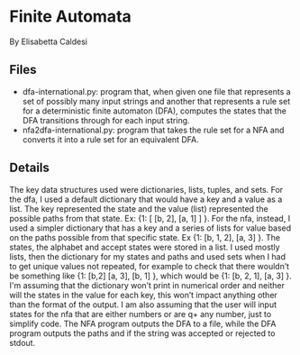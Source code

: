 # Finite Automata
By Elisabetta Caldesi

Files
-------
- dfa-international.py: program that, when given one file that represents a set of possibly many input strings and another that represents a rule set for a deterministic finite automaton (DFA), computes the states that the DFA transitions through for each input string.
- nfa2dfa-international.py: program that takes the rule set for a NFA and converts it into a rule set for an equivalent DFA.

Details
--------

The key data structures used were dictionaries, lists, tuples, and sets. For the dfa, I used a default dictionary that would have a key and a value as a list. The key represented the state and the value (list) represented the possible paths from that state. Ex: {1: [ [b, 2], [a, 1] ] }. For the nfa, instead, I used a simpler dictionary that has a key and a series of lists for value based on the paths possible from that specific state. Ex {1: [b, 1, 2], [a, 3] }. The states, the alphabet and accept states were stored in a list. I used mostly lists, then the dictionary for my states and paths and used sets when I had to get unique values not repeated, for example to check that there wouldn’t be something like {1: [b,2] [a, 3], [b, 1] }, which would be {1: [b, 2, 1], [a, 3] }. I'm assuming that the dictionary won’t print in numerical order and neither will the states in the value for each key, this won’t impact anything other than the format of the output. I am also assuming that the user will input states for the nfa that are either numbers or are q+ any number, just to simplify code. The NFA program outputs the DFA to a file, while the DFA program outputs the paths and if the string was accepted or rejected to stdout. <br />

